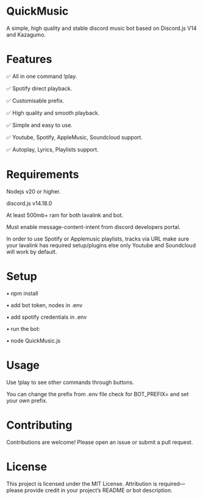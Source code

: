 # QuickMusic

A simple, high quality and stable discord music bot based on Discord.js V14 and Kazagumo.

# Features

✅ All in one command !play.

✅ Spotify direct playback.

✅ Customisable prefix.

✅ High quality and smooth playback.

✅ Simple and easy to use.

✅ Youtube, Spotify, AppleMusic, Soundcloud support.

✅ Autoplay, Lyrics, Playlists support.

# Requirements

Nodejs v20 or higher. 

discord.js v14.18.0

At least 500mb+ ram for both lavalink and bot.

Must enable message-content-intent from discord developers portal.

In order to use Spotify or Applemusic playlists, tracks via URL make sure your lavalink has required setup/plugins else only Youtube and Soundcloud will work by default.

# Setup

• npm install

• add bot token, nodes in .env

• add spotify credentials in .env

• run the bot:

• node QuickMusic.js

# Usage

Use !play <song name> to see other commands through buttons.

You can change the prefix from .env file check for BOT_PREFIX= and set your own prefix.

# Contributing

Contributions are welcome! Please open an issue or submit a pull request.

# License

This project is licensed under the MIT License. Attribution is required—please provide credit in your project’s README or bot description.
